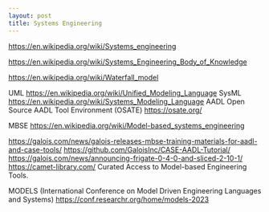 ```yaml
---
layout: post
title: Systems Engineering
---
```


<https://en.wikipedia.org/wiki/Systems_engineering>

<https://en.wikipedia.org/wiki/Systems_Engineering_Body_of_Knowledge>

<https://en.wikipedia.org/wiki/Waterfall_model>

UML <https://en.wikipedia.org/wiki/Unified_Modeling_Language>
SysML <https://en.wikipedia.org/wiki/Systems_Modeling_Language>
AADL
Open Source AADL Tool Environment (OSATE) <https://osate.org/>

MBSE <https://en.wikipedia.org/wiki/Model-based_systems_engineering>

<https://galois.com/news/galois-releases-mbse-training-materials-for-aadl-and-case-tools/>
<https://github.com/GaloisInc/CASE-AADL-Tutorial/>
<https://galois.com/news/announcing-frigate-0-4-0-and-sliced-2-10-1/>
<https://camet-library.com/> Curated Access to Model-based Engineering Tools.

MODELS (International Conference on Model Driven Engineering Languages and Systems) <https://conf.researchr.org/home/models-2023>
